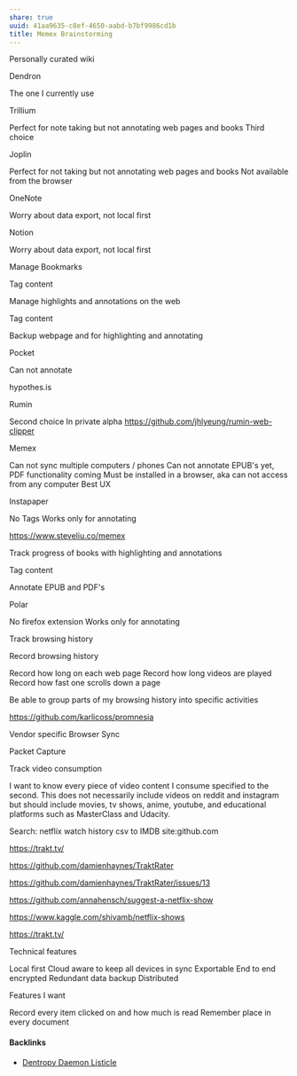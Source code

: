 ```yaml
---
share: true
uuid: 41aa9635-c8ef-4650-aabd-b7bf9986cd1b
title: Memex Brainstorming
---
```

Personally curated wiki

Dendron

The one I currently use

Trillium

Perfect for note taking but not annotating web pages and books
Third choice

Joplin

Perfect for not taking but not annotating web pages and books
Not available from the browser

OneNote

Worry about data export, not local first

Notion

Worry about data export, not local first

Manage Bookmarks

Tag content

Manage highlights and annotations on the web

Tag content

Backup webpage and for highlighting and annotating

Pocket

Can not annotate

hypothes.is

Rumin

Second choice
In private alpha
https://github.com/jhlyeung/rumin-web-clipper

Memex

Can not sync multiple computers / phones
Can not annotate EPUB's yet, PDF functionality coming
Must be installed in a browser, aka can not access from any computer
Best UX

Instapaper

No Tags
Works only for annotating

https://www.steveliu.co/memex

Track progress of books with highlighting and annotations

Tag content

Annotate EPUB and PDF's

Polar

No firefox extension
Works only for annotating

Track browsing history

Record browsing history

Record how long on each web page
Record how long videos are played
Record how fast one scrolls down a page

Be able to group parts of my browsing history into specific activities

https://github.com/karlicoss/promnesia

Vendor specific Browser Sync

Packet Capture

Track video consumption

I want to know every piece of video content I consume specified to the second. This does not necessarily include videos on reddit and instagram but should include movies, tv shows, anime, youtube, and educational platforms such as MasterClass and Udacity.

Search: netflix watch history csv to IMDB site:github.com

https://trakt.tv/

https://github.com/damienhaynes/TraktRater

https://github.com/damienhaynes/TraktRater/issues/13

https://github.com/annahensch/suggest-a-netflix-show

https://www.kaggle.com/shivamb/netflix-shows

https://trakt.tv/

Technical features

Local first
Cloud aware to keep all devices in sync
Exportable
End to end encrypted
Redundant data backup
Distributed

Features I want

Record every item clicked on and how much is read
Remember place in every document


#### Backlinks

* [Dentropy Daemon Listicle](/15c66694-3dc9-4115-afb8-887a6e52ffea)